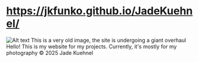 # https://jkfunko.github.io/JadeKuehnel/
![Alt text](https://cloud-pbidz19wd-hack-club-bot.vercel.app/0image.png)
This is a very old image, the site is undergoing a giant overhaul
Hello! This is my website for my projects. Currently, it's mostly for my photography
© 2025 Jade Kuehnel
